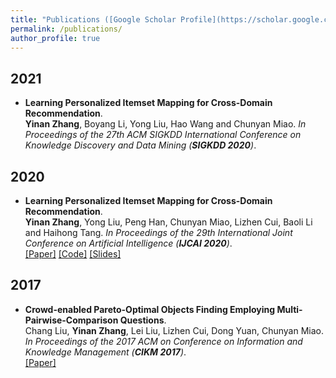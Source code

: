 ```yaml
---
title: "Publications ([Google Scholar Profile](https://scholar.google.com/citations?user=5cgNYikAAAAJ&hl=en))"
permalink: /publications/
author_profile: true
---
```

## 2021
* <b>Learning Personalized Itemset Mapping for Cross-Domain Recommendation</b>. <br>
<b>Yinan Zhang</b>, Boyang Li, Yong Liu, Hao Wang and Chunyan Miao. <i>In Proceedings of the 27th ACM SIGKDD International Conference on Knowledge Discovery and Data Mining (**SIGKDD 2020**)</i>.<br>

## 2020
* <b>Learning Personalized Itemset Mapping for Cross-Domain Recommendation</b>. <br>
<b>Yinan Zhang</b>, Yong Liu, Peng Han, Chunyan Miao, Lizhen Cui, Baoli Li and Haihong Tang. <i>In Proceedings of the 29th International Joint Conference on Artificial Intelligence (**IJCAI 2020**)</i>.<br>
[[Paper]](https://www.ijcai.org/Proceedings/2020/355)
[[Code]](https://github.com/zhangynnancy/Cycle-Generation-Networks)
[[Slides]](https://github.com/zhangynnancy/zhangynnancy.github.io/tree/master/files/2020_IJCAI_CGN/IJCAI2020-15minute.pdf)

## 2017
* <b>Crowd-enabled Pareto-Optimal Objects Finding Employing Multi-Pairwise-Comparison Questions</b>. <br>
Chang Liu, <b>Yinan Zhang</b>, Lei Liu, Lizhen Cui, Dong Yuan, Chunyan Miao. <i>In Proceedings of the 2017 ACM on Conference on Information and Knowledge Management (**CIKM 2017**)</i>.<br>
[[Paper]](https://dl.acm.org/doi/abs/10.1145/3132847.3132910)
